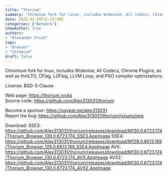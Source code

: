 ```yaml
---
title: "Thorium"
summary: "Chromium fork for linux, includes Widevine, All Codecs, Chrome Plugins, as well as thinLTO, CFlag, LDFlag, LLVM Loop, and PGO compiler optimizations"
date: 2025-02-09T21:13:00Z
categories: ["Network"]
showAuthor: true
authors:
- "Alexander Frick"
tags: 
- "Browser"
- "Chromium"
draft: false
---
```


Chromium fork for linux, includes Widevine, All Codecs, Chrome Plugins, as well as thinLTO, CFlag, LDFlag, LLVM Loop, and PGO compiler optimizations

License: BSD-3-Clause

Web page: <https://thorium.rocks>  
Source code: <https://github.com/Alex313031/thorium>

Become a sponsor: <https://paypal.me/alex313031>  
Report the bug: <https://github.com/Alex313031/thorium/issues/new>  

Download:   SSE3: <https://github.com/Alex313031/thorium/releases/download/M130.0.6723.174/Thorium_Browser_130.0.6723.174_SSE3.AppImage>
            SSE4: <https://github.com/Alex313031/thorium/releases/download/M128.0.6613.189/Thorium_Browser_128.0.6613.189_SSE4.AppImage>
            AVX: <https://github.com/Alex313031/thorium/releases/download/M130.0.6723.174/Thorium_Browser_130.0.6723.174_AVX.AppImage>
            AVX2: <https://github.com/Alex313031/thorium/releases/download/M130.0.6723.174/Thorium_Browser_130.0.6723.174_AVX2.AppImage>
